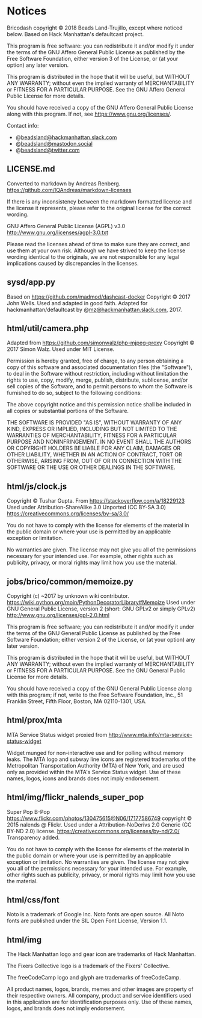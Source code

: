 # Notices

Bricodash copyright © 2018 Beads Land-Trujillo, except where noticed below.
Based on Hack Manhattan's defaultcast project.

This program is free software: you can redistribute it and/or modify
it under the terms of the GNU Affero General Public License as published
by the Free Software Foundation, either version 3 of the License, or
(at your option) any later version.

This program is distributed in the hope that it will be useful,
but WITHOUT ANY WARRANTY; without even the implied warranty of
MERCHANTABILITY or FITNESS FOR A PARTICULAR PURPOSE.  See the
GNU Affero General Public License for more details.

You should have received a copy of the GNU Affero General Public License
along with this program.  If not, see <https://www.gnu.org/licenses/>.

Contact info:
* @beadsland@hackmanhattan.slack.com
* @beadsland@mastodon.social
* @beadsland@twitter.com


## LICENSE.md

Converted to markdown by Andreas Renberg. https://github.com/IQAndreas/markdown-licenses

If there is any inconsistency between the markdown formatted license and
the license it represents, please refer to the original license for the
correct wording.

GNU Affero General Public License (AGPL) v3.0 <http://www.gnu.org/licenses/agpl-3.0.txt>

Please read the licenses ahead of time to make sure they are correct,
and use them at your own risk. Although we have strived to keep the license
wording identical to the originals, we are not responsible for any legal
implications caused by discrepancies in the licenses.


## sysd/app.py

Based on https://github.com/madmod/dashcast-docker
Copyright © 2017 John Wells. Used and adapted in good faith.
Adapted for hackmanhattan/defaultcast by @mz@hackmanhattan.slack.com, 2017.


## html/util/camera.php

Adapted from https://github.com/simonwalz/php-mjpeg-proxy
Copyright © 2017 Simon Walz. Used under MIT License.

Permission is hereby granted, free of charge, to any person obtaining a copy
of this software and associated documentation files (the "Software"), to deal
in the Software without restriction, including without limitation the rights
to use, copy, modify, merge, publish, distribute, sublicense, and/or sell
copies of the Software, and to permit persons to whom the Software is
furnished to do so, subject to the following conditions:

The above copyright notice and this permission notice shall be included in all
copies or substantial portions of the Software.

THE SOFTWARE IS PROVIDED "AS IS", WITHOUT WARRANTY OF ANY KIND, EXPRESS OR
IMPLIED, INCLUDING BUT NOT LIMITED TO THE WARRANTIES OF MERCHANTABILITY,
FITNESS FOR A PARTICULAR PURPOSE AND NONINFRINGEMENT. IN NO EVENT SHALL THE
AUTHORS OR COPYRIGHT HOLDERS BE LIABLE FOR ANY CLAIM, DAMAGES OR OTHER
LIABILITY, WHETHER IN AN ACTION OF CONTRACT, TORT OR OTHERWISE, ARISING FROM,
OUT OF OR IN CONNECTION WITH THE SOFTWARE OR THE USE OR OTHER DEALINGS IN THE
SOFTWARE.


## html/js/clock.js

Copyright © Tushar Gupta. From https://stackoverflow.com/a/18229123
Used under Attribution-ShareAlike 3.0 Unported (CC BY-SA 3.0)
https://creativecommons.org/licenses/by-sa/3.0/

You do not have to comply with the license for elements of the material
in the public domain or where your use is permitted by an applicable
exception or limitation.

No warranties are given. The license may not give you all of the permissions
necessary for your intended use. For example, other rights such as publicity,
privacy, or moral rights may limit how you use the material.


## jobs/brico/common/memoize.py

Copyright (c) ~2017 by unknown wiki contributor.
https://wiki.python.org/moin/PythonDecoratorLibrary#Memoize
Used under GNU General Public License, version 2 (short: GNU GPLv2 or simply GPLv2)
http://www.gnu.org/licenses/gpl-2.0.html

This program is free software; you can redistribute it and/or
modify it under the terms of the GNU General Public License
as published by the Free Software Foundation; either version 2
of the License, or (at your option) any later version.

This program is distributed in the hope that it will be useful,
but WITHOUT ANY WARRANTY; without even the implied warranty of
MERCHANTABILITY or FITNESS FOR A PARTICULAR PURPOSE.  See the
GNU General Public License for more details.

You should have received a copy of the GNU General Public License
along with this program; if not, write to the Free Software
Foundation, Inc., 51 Franklin Street, Fifth Floor, Boston, MA  02110-1301, USA.


## html/prox/mta

MTA Service Status widget proxied from http://www.mta.info/mta-service-status-widget

Widget munged for non-interactive use and for polling without memory leaks.
The MTA logo and subway line icons are registered trademarks of the Metropolitan
Transportation Authority (MTA) of New York, and are used only as provided within
the MTA's Service Status widget.
Use of these names, logos, icons and brands does not imply endorsement.


## html/img/flickr_nalends_super_pop

Super Pop B-Pop <https://www.flickr.com/photos/130475615@N06/17177586749>
copyright © 2015 nalends @ Flickr.
Used under a Attribution-NoDerivs 2.0 Generic (CC BY-ND 2.0) license.
https://creativecommons.org/licenses/by-nd/2.0/ Transparency added.

You do not have to comply with the license for elements of the material
in the public domain or where your use is permitted by an applicable
exception or limitation. No warranties are given. The license may not give
you all of the permissions necessary for your intended use. For example,
other rights such as publicity, privacy, or moral rights may limit how
you use the material.


## html/css/font

Noto is a trademark of Google Inc. Noto fonts are open source.
All Noto fonts are published under the SIL Open Font License, Version 1.1.


## html/img

The Hack Manhattan logo and gear icon are trademarks of Hack Manhattan.

The Fixers Collective logo is a trademark of the Fixers' Collective.

The freeCodeCamp logo and glyph are trademarks of freeCodeCamp.

All product names, logos, brands, memes and other images are property of
their respective owners. All company, product and service identifiers used
in this application are for identification purposes only. Use of these
names, logos, and brands does not imply endorsement.
